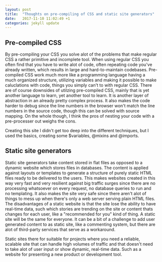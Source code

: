 ```yaml
---
layout: post
title:  "Thoughts on pre-compiling of CSS and static site generators"
date:   2017-11-10 11:02:49 +1
categories: jekyll update
---
```


## Pre-compiled CSS
By pre-compiling your CSS you solve alot of the problems that make regular CSS a rather primitive and incomplete tool. When using regular CSS you often find that you have to write alot of code, often  repeating code you've already written, which results in large and hard-to-maintain codebases. Pre-compiled CSS work much more like a programming language having a much organized structure, utilizing variables and making it possible to make caluclations with code, things you simply can't to with regular CSS. There are of course downsides of utilzing pre-compiled CSS, mainly that is yet another language to learn, yet another tool to learn. It is another layer of abstraction in an already pretty complex process. It also makes the code harder to debug since the line numbers in the browser won't match the line numbers in the source code, though this can be solved with source mapping. On the whole though, I think the pros of nesting your code with a pre-processer out weighs the cons. 

Creating this site I didn't get too deep into the different techniques, but I used the basics, creating some $variables, @mixins and @imports.

## Static site generators
Static site generators take content stored in flat files as opposed to a dynamic website which stores files in databases. The content is applied against layouts or templates to generate a structure of purely static HTML files ready to be delivered to the users. This makes websites created in this way very fast and very resilient against big traffic surges since there are no processing whatsoever on every request, no database queries to run and no templating. It also makes the site very safe since there aren't alot of things to mess up when there's only a web server serving plain HTML files. The disadvantages of a static website is that the site lose the ability to have real-time data, such which stories are trending on the site or content thats changes for each user, like a "recommended for you" kind of thing. A static site will be the same for everyone. It can be a bit of a challenge to add user generated content to as static site, like a commenting system, but there are alot of third-party services that serve as a workaround. 

Static sites there for suitable for projects where you need a reliable, scalable site that can handle high volumes of traffic and that doesn't need to take alot of user input or show dynamic, real-time data. Such as a website for presenting a new product or development tool.